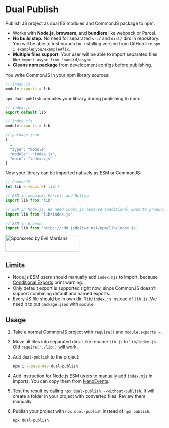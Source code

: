 # Dual Publish

Publish JS project as dual ES modules and CommonJS package to npm.

* Works with **Node.js**, **browsers**, and **bundlers** like webpack or Parcel.
* **No build step.** No need for separated `src/` and `dist/` dirs in repository.
  You will be able to test branch by installing version from GitHub like
  `npm i example@you/example#fix`.
* **Multiple files support**. Your user will be able to import separated files
  like `import async from 'nanoid/async'`.
* **Cleans npm package** from development configs [before publishing].

You write CommonJS in your npm library sources:

```js
// index.js
module.exports = lib
```

`npx dual-publish` compiles your library during publishing to npm:

```js
// index.js
export default lib

// index.cjs
module.exports = lib

// package.json
{
  …
  "type": "module",
  "module": "index.js",
  "main": "index.cjs"
}
```

Now your library can be imported natively as ESM or CommonJS:

```js
// CommonJS
let lib = require('lib')

// ESM in webpack, Parcel, and Rollup
import lib from 'lib'

// ESM in Node.js. We need index.js because Conditional Exports produce warning.
import lib from 'lib/index.js'

// ESM in browser
import lib from 'https://cdn.jsdelivr.net/npm/lib/index.js'
```

[before publishing]: https://github.com/shashkovdanil/clean-publish/

<a href="https://evilmartians.com/?utm_source=dual-publish">
  <img src="https://evilmartians.com/badges/sponsored-by-evil-martians.svg"
      alt="Sponsored by Evil Martians" width="236" height="54">
</a>

## Limits

* Node.js ESM users should manually add `index.mjs` to import, because
  [Conditional Exports] print warning.
* Only default export is supported right now, since CommonJS doesn’t support
  combining default and named exports.
* Every JS file should be in own dir. `lib/index.js` instead of `lib.js`.
  We need it to put `package.json` with `module`.

[Conditional Exports]: https://nodejs.org/api/esm.html#esm_conditional_exports


## Usage

1. Take a normal CommonJS project with `require()` and `module.exports =`.
2. Move all files into separated dirs. Like rename `lib.js` to `lib/index.js`.
   Old `require('./lib')` will work.
3. Add `dual-publish` to the project:

   ```sh
   npm i --save-dev dual-publish
   ```
4. Add instruction for Node.js ESM users to manually add `index.mjs` in imports.
   You can copy them from
   [NanoEvents](https://github.com/ai/nanoevents/#es-modules).
5. Test the result by calling `npx dual-publish --without-publish`.
   It will create a folder in your project with converted files.
   Review them manually.
6. Publish your project with `npx dual-publish` instead of `npm publish`.

   ```sh
   npx dual-publish
   ```
